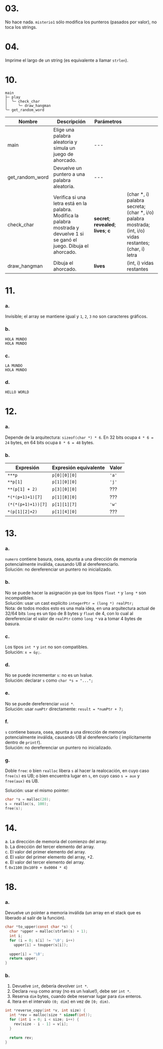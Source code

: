 # 03.

No hace nada. `misterio1` sólo modifica los punteros (pasados por valor), no toca los strings.

# 04.

Imprime el largo de un string (es equivalente a llamar `strlen`).

# 10.

```
main
├─ play
│  ╰─ check_char
│     ╰─ draw_hangman
╰─ get_random_word
```

| Nombre          | Descripción                                                                                                                  | Parámetros                                 |                                                                                                          |
|-----------------|------------------------------------------------------------------------------------------------------------------------------|--------------------------------------------|----------------------------------------------------------------------------------------------------------|
| main            | Elige una palabra aleatoria y simula un juego de ahorcado.                                                                   | ---                                        |                                                                                                          |
| get_random_word | Devuelve un puntero a una palabra aleatoria.                                                                                 | ---                                        |                                                                                                          |
| check_char      | Verifica si una letra está en la palabra. Modifica la palabra mostrada y devuelve 1 si se ganó el juego. Dibuja el ahorcado. | **secret**; **revealed**; **lives**; **c** | (char *, i) palabra secreta; (char *, i/o) palabra mostrada; (int, i/o) vidas restantes; (char, i) letra |
| draw_hangman    | Dibuja el ahorcado.                                                                                                          | **lives**                                  | (int, i) vidas restantes                                                                                 |

# 11.

### a.

Invisible; el array se mantiene igual y `1`, `2`, `3` no son caracteres gráficos.

### b.

```
HOLA MUNDO
HOLA MUNDO
```

### c.

```
LA MUNDO
HOLA MUNDO
```

### d.

```
HELLO WORLD
```

# 12.

### a.

Depende de la arquitectura: `sizeof(char *) * 6`. En 32 bits ocupa `4 * 6 = 24` bytes, en 64 bits ocupa `8 * 6 = 48`
bytes.

### b.

| Expresión          | Expresión equivalente | Valor |
|--------------------|-----------------------|-------|
| `***p`             | `p[0][0][0]`          | `'a'` |
| `**p[1]`           | `p[1][0][0]`          | `'j'` |
| `**(p[1] + 2)`     | `p[3][0][0]`          | ???   |
| `*(*(p+1)+1)[7]`   | `p[1][8][0]`          | ???   |
| `(*(*(p+1)+1))[7]` | `p[1][1][7]`          | `'w'` |
| `*(p[1][2]+2)`     | `p[1][4][0]`          | ???   |

# 13.

### a.

`numero` contiene basura, osea, apunta a una dirección de memoria potencialmente inválida, causando UB al
dereferenciarlo.  
Solución: no dereferenciar un puntero no inicializado.

### b.

No se puede hacer la asignación ya que los tipos `float *` y `long *` son incompatibles.  
Solución: usar un cast explícito `integerPtr = (long *) realPtr;`  
Nota: de todos modos esto es una mala idea, en una arquitectura actual de 32/64 bits `long` es un tipo de 8 bytes
y `float` de 4, con lo cual al dereferenciar el valor de `realPtr` como `long *` va a tomar 4 bytes de basura.

### c.

Los tipos `int *` y `int` no son compatibles.  
Solución: `x = &y;`.

### d.

No se puede incrementar `s`: no es un lvalue.  
Solución: declarar `s` como `char *s = "...";`

### e.

No se puede dereferenciar `void *`.  
Solución: usar `numPtr` directamente: `result = *numPtr + 7;`

### f.

`s` contiene basura, osea, apunta a una dirección de memoria potencialmente inválida, causando UB al dereferenciarlo (
implícitamente dentro de `printf`).  
Solución: no dereferenciar un puntero no inicializado.

### g.

Doble `free`: o bien `realloc` libera `s` al hacer la realocación, en cuyo caso `free(s)` es UB; o bien encuentra lugar
en `s`, en cuyo caso `s = aux` y `free(aux)` es UB.

Solución: usar el mismo pointer:

```c
char *s = malloc(20);
s = realloc(s, 100);
free(s);
```

# 14.

a. La dirección de memoria del comienzo del array.  
b. La dirección del tercer elemento del array.  
c. El valor del primer elemento del array.  
d. El valor del primer elemento del array, +2.  
e. El valor del tercer elemento del array.  
f. `0x1100` (`0x10F0 + 0x0004 * 4`)

# 18.

### a.

Devuelve un pointer a memoria inválida (un array en el stack que es liberado al salir de la función).

```c
char *to_upper(const char *s) {
  char *upper = malloc(strlen(s) + 1);
  int i;
  for (i = 0; s[i] != '\0'; i++)
    upper[i] = toupper(s[i]);
  
  upper[i] = '\0';
  return upper;
}
```

### b.

1. Devuelve `int`, debería devolver `int *`.
2. Declara `resp` como array (no es un lvalue!), debe ser `int *`.
3. Reserva `dim` bytes, cuando debe reservar lugar para `dim` enteros.
4. Itera en el intervalo `(0; dim]` en vez de `[0; dim)`.

```c
int *reverse_copy(int *v, int size) {
  int *rev = malloc(size * sizeof(int));
  for (int i = 0; i < size; i++) {
    rev[size - i - 1] = v[i];
  }
  
  return rev;
}
```
